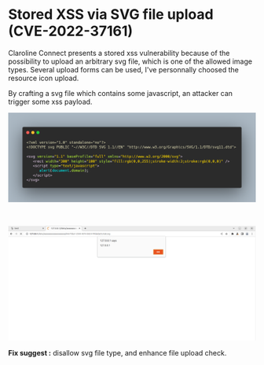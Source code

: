 # Stored XSS via SVG file upload (CVE-2022-37161)

Claroline Connect presents a stored xss vulnerability because of the possibility to upload an arbitrary svg file, which is one of the allowed image types. 
Several upload forms can be used, I've personnally choosed the resource icon upload.

By crafting a svg file which contains some javascript, an attacker can trigger some xss payload.

![xss_poc](https://raw.githubusercontent.com/matthieu-hackwitharts/claroline-CVEs/main/svg_xss/xss_svg_code.png)

<br>

![xss_new_poc](https://raw.githubusercontent.com/matthieu-hackwitharts/claroline-CVEs/main/svg_xss/xss_new_poc.PNG)


**Fix suggest :** disallow svg file type, and enhance file upload check.

